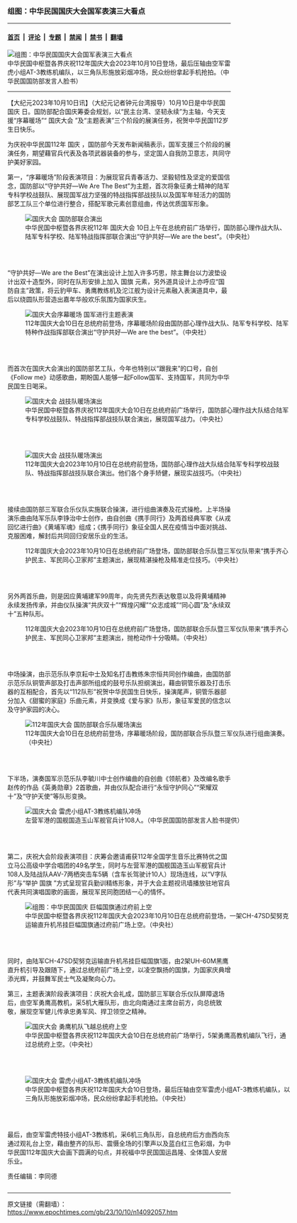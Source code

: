 ### 组图：中华民国国庆大会国军表演三大看点

---

#### [首页](../../../..?n14092057) &nbsp;|&nbsp; [评论](../../../../../epoch-comment?n14092057) &nbsp;|&nbsp; [专题](../../../../../epoch-special?n14092057) &nbsp;|&nbsp; [禁闻](../../../../../epoch-news?n14092057) &nbsp;|&nbsp; [禁书](../../../../../books?n14092057) &nbsp;|&nbsp; [翻墙](https://github.com/gfw-breaker/nogfw/blob/master/README.md?n14092057)


<div><img alt="组图：中华民国国庆大会国军表演三大看点" class="attachment-djy_600_400 size-djy_600_400 wp-post-image" src="https://i.epochtimes.com/assets/uploads/2023/10/id14092115-2310100501102378-600x400.jpg"/>
<div class="caption">
 中华民国中枢暨各界庆祝112年国庆大会2023年10月10日登场，最后压轴由空军雷虎小组AT-3教练机编队，以三角队形施放彩烟冲场，民众纷纷拿起手机抢拍。（中华民国国防部发言人脸书）
</div></div><hr/><div class="post_content" id="artbody" itemprop="articleBody">
 <!-- article content begin -->
 <p>
  【大纪元2023年10月10日讯】（大纪元记者钟元台湾报导）10月10日是中华民国
  <ok href="https://www.epochtimes.com/gb/tag/%E5%9B%BD%E5%BA%86.html">
   国庆
  </ok>
  日。国防部配合国庆筹委会规划，以“民主台湾、坚韧永续”为主轴，今天支援“序幕暖场”“
  <ok href="https://www.epochtimes.com/gb/tag/%E5%9B%BD%E5%BA%86%E5%A4%A7%E4%BC%9A.html">
   国庆大会
  </ok>
  ”及“主题表演”三个阶段的展演任务，祝贺中华民国112岁生日快乐。
 </p>
 <p>
  为庆祝中华民国112年
  <ok href="https://www.epochtimes.com/gb/tag/%E5%9B%BD%E5%BA%86.html">
   国庆
  </ok>
  ，国防部今天发布新闻稿表示，国军支援三个阶段的展演任务，期望藉官兵代表及各项武器装备的参与，坚定国人自我防卫意志，共同守护美好家园。
 </p>
 <p>
  第一，“序幕暖场”阶段表演项目：为展现官兵青春活力、坚毅韧性及坚定的爱国信念，国防部以“守护共好—We Are The Best”为主题，首次将象征勇士精神的陆军专科学校战鼓队、展现国军战力坚强的特战指挥部战技队以及国军年轻活力的国防部艺工队三个单位进行整合，搭配军歌元素创意组曲，传达优质国军形象。
 </p>
 <figure aria-describedby="caption-attachment-14092087" class="wp-caption aligncenter" id="attachment_14092087" style="width: 600px">
  <ok href="https://i.epochtimes.com/assets/uploads/2023/10/id14092087-2310100424592378.jpg" target="_blank">
   <img alt="国庆大会 国防部联合演出" class="size-large wp-image-14092087" src="https://i.epochtimes.com/assets/uploads/2023/10/id14092087-2310100424592378-600x434.jpg" title="国庆大会 国防部联合演出"/>
  </ok>
  <br/><figcaption class="wp-caption-text" id="caption-attachment-14092087">
   中华民国中枢暨各界庆祝112年
   <ok href="https://www.epochtimes.com/gb/tag/%E5%9B%BD%E5%BA%86%E5%A4%A7%E4%BC%9A.html">
    国庆大会
   </ok>
   10日上午在总统府前广场举行，国防部心理作战大队、陆军专科学校、陆军特战指挥部联合演出“守护共好—We are the best”。（中央社）
  </figcaption><br/>
 </figure><br/>
 <p>
  “守护共好—We are the Best”在演出设计上加入许多巧思，除主舞台以力波垫设计出双十造型外，同时在队形安排上加入
  <ok href="https://www.epochtimes.com/gb/tag/%E5%9B%BD%E6%97%97.html">
   国旗
  </ok>
  元素，另外道具设计上亦呼应“国防自主”政策，将云豹甲车、勇鹰教练机及沱江舰为设计元素融入表演道具中，最后以绕圆队形营造出嘉年华般欢乐氛围为国家庆生。
 </p>
 <figure aria-describedby="caption-attachment-14092088" class="wp-caption aligncenter" id="attachment_14092088" style="width: 600px">
  <ok href="https://i.epochtimes.com/assets/uploads/2023/10/id14092088-2310100424572378.jpg" target="_blank">
   <img alt="国庆大会序幕暖场 国军进行主题表演" class="size-large wp-image-14092088" src="https://i.epochtimes.com/assets/uploads/2023/10/id14092088-2310100424572378-600x401.jpg" title="国庆大会序幕暖场 国军进行主题表演"/>
  </ok>
  <br/><figcaption class="wp-caption-text" id="caption-attachment-14092088">
   112年国庆大会10日在总统府前登场，序幕暖场阶段由国防部心理作战大队、陆军专科学校、陆军特种作战指挥部联合演出“守护共好—We are the best”。（中央社）
  </figcaption><br/>
 </figure><br/>
 <p>
  而首次在国庆大会演出的国防部艺工队，今年也特别以“跟我来”的口号，自创《Follow me》动感歌曲，期盼国人能够一起Follow国军、支持国军，共同为中华民国生日喝采。
 </p>
 <figure aria-describedby="caption-attachment-14092091" class="wp-caption aligncenter" id="attachment_14092091" style="width: 600px">
  <ok href="https://i.epochtimes.com/assets/uploads/2023/10/id14092091-2310100433312378.jpg" target="_blank">
   <img alt="国庆大会 战技队暖场演出" class="size-large wp-image-14092091" src="https://i.epochtimes.com/assets/uploads/2023/10/id14092091-2310100433312378-600x400.jpg" title="国庆大会 战技队暖场演出"/>
  </ok>
  <br/><figcaption class="wp-caption-text" id="caption-attachment-14092091">
   中华民国中枢暨各界庆祝112年国庆大会10日在总统府前广场举行，国防部心理作战大队结合陆军专科学校战鼓队、特战指挥部战技队联合演出，展现国军战力。（中央社）
  </figcaption><br/>
 </figure><br/>
 <figure aria-describedby="caption-attachment-14092090" class="wp-caption aligncenter" id="attachment_14092090" style="width: 600px">
  <ok href="https://i.epochtimes.com/assets/uploads/2023/10/id14092090-2310100436172378.jpg" target="_blank">
   <img alt="国庆大会 战技队暖场演出" class="size-large wp-image-14092090" src="https://i.epochtimes.com/assets/uploads/2023/10/id14092090-2310100436172378-600x400.jpg" title="国庆大会 战技队暖场演出"/>
  </ok>
  <br/><figcaption class="wp-caption-text" id="caption-attachment-14092090">
   112年国庆大会2023年10月10日在总统府前登场，国防部心理作战大队结合陆军专科学校战鼓队、特战指挥部战技队联合演出。他们各个身手矫健，展现实战技巧。（中央社）
  </figcaption><br/>
 </figure><br/>
 <p>
  接续由国防部三军联合乐仪队实施联合操演，进行组曲演奏及花式操枪。上半场操演乐曲由陆军乐队李铮治中士创作，由自创曲《携手同行》及两首经典军歌《从戎回忆进行曲》《黄埔军魂》组成；《携手同行》象征全国人民在疫情当中面对挑战、克服困难，解封后共同回归安居乐业的生活。
 </p>
 <figure aria-describedby="caption-attachment-14092092" class="wp-caption aligncenter" id="attachment_14092092" style="width: 600px">
  <ok href="https://i.epochtimes.com/assets/uploads/2023/10/id14092092-2310100433332378.jpg" target="_blank">
   <img alt="" class="size-large wp-image-14092092" src="https://i.epochtimes.com/assets/uploads/2023/10/id14092092-2310100433332378-600x400.jpg" title=""/>
  </ok>
  <br/><figcaption class="wp-caption-text" id="caption-attachment-14092092">
   112年国庆大会2023年10月10日在总统府前广场登场，国防部联合乐队暨三军仪队带来“携手齐心护民主、军民同心卫家邦”主题演出，展现精湛操枪及精准走位技巧。（中央社）
  </figcaption><br/>
 </figure><br/>
 <p>
  另外两首乐曲，则是因应黄埔建军99周年，向先贤先烈表达敬意以及将黄埔精神永续发扬传承，并由仪队操演“共庆双十”“辉煌闪耀”“众志成城”“同心圆”及“永续双十”五种队形。
 </p>
 <figure aria-describedby="caption-attachment-14092093" class="wp-caption aligncenter" id="attachment_14092093" style="width: 600px">
  <ok href="https://i.epochtimes.com/assets/uploads/2023/10/id14092093-2310100433352378.jpg" target="_blank">
   <img alt="" class="size-large wp-image-14092093" src="https://i.epochtimes.com/assets/uploads/2023/10/id14092093-2310100433352378-600x400.jpg" title=""/>
  </ok>
  <br/><figcaption class="wp-caption-text" id="caption-attachment-14092093">
   112年国庆大会2023年10月10日在总统府前广场登场，国防部联合乐队暨三军仪队带来“携手齐心护民主、军民同心卫家邦”主题演出，抛枪动作十分吸睛。（中央社）
  </figcaption><br/>
 </figure><br/>
 <p>
  中场操演，由示范乐队李京耘中士及知名打击教练朱宗恒共同创作编曲，由国防部示范乐队铜管声部及打击声部所组成的鼓号乐队担纲演出，藉由铜管乐器及打击乐器的互相配合，首先以“112队形”祝贺中华民国生日快乐，操演尾声，铜管乐器部分加入《甜蜜的家庭》乐曲元素，并变换成《爱与家》队形，象征军爱民的信念以及守护家园的决心。
 </p>
 <figure aria-describedby="caption-attachment-14092102" class="wp-caption aligncenter" id="attachment_14092102" style="width: 600px">
  <ok href="https://i.epochtimes.com/assets/uploads/2023/10/id14092102-2310100443502378.jpg" target="_blank">
   <img alt="112年国庆大会 国防部联合乐队暖场演出" class="size-large wp-image-14092102" src="https://i.epochtimes.com/assets/uploads/2023/10/id14092102-2310100443502378-600x401.jpg" title="112年国庆大会 国防部联合乐队暖场演出"/>
  </ok>
  <br/><figcaption class="wp-caption-text" id="caption-attachment-14092102">
   112年国庆大会10日在总统府前登场，序幕暖场阶段，国防部联合乐队暨三军仪队进行组曲演奏。（中央社）
  </figcaption><br/>
 </figure><br/>
 <p>
  下半场，演奏国军示范乐队李毓川中士创作编曲的自创曲《领航者》及改编名歌手赵传的作品《英勇勋章》2首歌曲，并由仪队配合进行“永恒守护同心”“荣耀双十”及“守护天使”等队形变换。
 </p>
 <figure aria-describedby="caption-attachment-14092106" class="wp-caption aligncenter" id="attachment_14092106" style="width: 600px">
  <ok href="https://i.epochtimes.com/assets/uploads/2023/10/id14092106-2310100456002378.jpg" target="_blank">
   <img alt="国庆大会 雷虎小组AT-3教练机编队冲场" class="size-large wp-image-14092106" src="https://i.epochtimes.com/assets/uploads/2023/10/id14092106-2310100456002378-600x400.jpg" title="国庆大会 雷虎小组AT-3教练机编队冲场"/>
  </ok>
  <br/><figcaption class="wp-caption-text" id="caption-attachment-14092106">
   左营军港的国舰国造玉山军舰官兵计108人。（中华民国国防部发言人脸书提供）
  </figcaption><br/>
 </figure><br/>
 <p>
  第二，庆祝大会阶段表演项目：庆筹会邀请甫获112年全国学生音乐比赛特优之国立马公高级中学合唱团的49名学生，同时与左营军港的国舰国造玉山军舰官兵计108人及陆战队AAV-7两栖突击车5辆（含车长驾驶计10人）现场连线，以“V字队形”与“举护
  <ok href="https://www.epochtimes.com/gb/tag/%E5%9B%BD%E6%97%97.html">
   国旗
  </ok>
  ”方式呈现官兵勤训精练形象，并于大会主题视讯墙播放驻地官兵代表共同演唱国歌的画面，展现军民同胞团结一心的情怀。
 </p>
 <figure aria-describedby="caption-attachment-14092105" class="wp-caption aligncenter" id="attachment_14092105" style="width: 600px">
  <ok href="https://i.epochtimes.com/assets/uploads/2023/10/id14092105-2310100157432378.jpg" target="_blank">
   <img alt="组图：中华民国国庆 巨幅国旗通过府前上空" class="size-large wp-image-14092105" src="https://i.epochtimes.com/assets/uploads/2023/10/id14092105-2310100157432378-600x400.jpg" title="组图：中华民国国庆 巨幅国旗通过府前上空"/>
  </ok>
  <br/><figcaption class="wp-caption-text" id="caption-attachment-14092105">
   中华民国中枢暨各界庆祝112年国庆大会2023年10月10日在总统府前登场，一架CH-47SD契努克运输直升机吊挂巨幅国旗通过府前广场上空。（中央社）
  </figcaption><br/>
 </figure><br/>
 <p>
  同时，由陆军CH-47SD契努克运输直升机吊挂巨幅国旗1面，由2架UH-60M黑鹰直升机引导及跟随下，通过总统府前广场上空，以凌空飘扬的国旗，为国家庆典增添光辉，并鼓舞军民士气及凝聚向心力。
 </p>
 <p>
  第三，主题表演阶段表演项目：庆祝大会礼成，国防部三军联合乐仪队屏障退场后，由空军勇鹰高教机，采5机大雁队形，由北向南通过主席台前方，向总统致敬，展现空军健儿传承忠勇军风、捍卫领空之精神。
 </p>
 <figure aria-describedby="caption-attachment-14092103" class="wp-caption aligncenter" id="attachment_14092103" style="width: 600px">
  <ok href="https://i.epochtimes.com/assets/uploads/2023/10/id14092103-2310100450452378.jpg" target="_blank">
   <img alt="国庆大会 勇鹰机队飞越总统府上空" class="size-large wp-image-14092103" src="https://i.epochtimes.com/assets/uploads/2023/10/id14092103-2310100450452378-600x416.jpg" title="国庆大会 勇鹰机队飞越总统府上空"/>
  </ok>
  <br/><figcaption class="wp-caption-text" id="caption-attachment-14092103">
   中华民国中枢暨各界庆祝112年国庆大会10日在总统府前广场举行，5架勇鹰高教机编队飞行，通过总统府上空。（中央社）
  </figcaption><br/>
 </figure><br/>
 <figure aria-describedby="caption-attachment-14092104" class="wp-caption aligncenter" id="attachment_14092104" style="width: 600px">
  <ok href="https://i.epochtimes.com/assets/uploads/2023/10/id14092104-2310100450472378.jpg" target="_blank">
   <img alt="国庆大会 雷虎小组AT-3教练机编队冲场" class="size-large wp-image-14092104" src="https://i.epochtimes.com/assets/uploads/2023/10/id14092104-2310100450472378-600x383.jpg" title="国庆大会 雷虎小组AT-3教练机编队冲场"/>
  </ok>
  <br/><figcaption class="wp-caption-text" id="caption-attachment-14092104">
   中华民国中枢暨各界庆祝112年国庆大会10日登场，最后压轴由空军雷虎小组AT-3教练机编队，以三角队形施放彩烟冲场，民众纷纷拿起手机抢拍。（中央社）
  </figcaption><br/>
 </figure><br/>
 <p>
  最后，由空军雷虎特技小组AT-3教练机，采6机三角队形，自总统府后方由西向东通过观礼台上空，藉由整齐的队形、震慑全场的引擎声以及蓝白红三色彩烟，为中华民国112年国庆大会画下圆满的句点，并祝福中华民国国运昌隆、全体国人安居乐业。
 </p>
 <p>
  责任编辑：李同德
 </p>
 <!-- article content end -->
 <div id="below_article_ad">
 </div>
</div>


<img src='http://gfw-breaker.win/epoch-news/pages/ncid277/n14092057.md' width='0px' height='0px'/>

---

原文链接（需翻墙）：https://www.epochtimes.com/gb/23/10/10/n14092057.htm